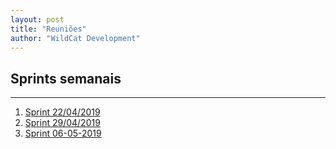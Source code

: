 ```yaml
---
layout: post
title: "Reuniões"
author: "WildCat Development"
---
```


## Sprints semanais
-------------------

1. [Sprint 22/04/2019](https://github.com/WildCatDevelopment/sistema-docente/wiki/Sprint-Review-Planning-22-04-2019)
2. [Sprint 29/04/2019](https://github.com/WildCatDevelopment/sistema-docente/wiki/Sprint-Review-Planning-29-04-2019)
3. [Sprint 06-05-2019](https://github.com/WildCatDevelopment/sistema-docente/wiki/Sprint-Review-Planning-06-05-2019)